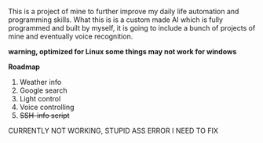 This is a project of mine to further improve my daily life automation and programming skills. What this is is a custom made AI which is fully programmed and built by myself, it is going to include a bunch of projects of mine and eventually voice recognition.

**warning, optimized for Linux some things may not work for windows**

**Roadmap**

1. Weather info
2. Google search
3. Light control 
4. Voice controlling 
5. ~~SSH-info script~~ 

CURRENTLY NOT WORKING, STUPID ASS ERROR I NEED TO FIX

